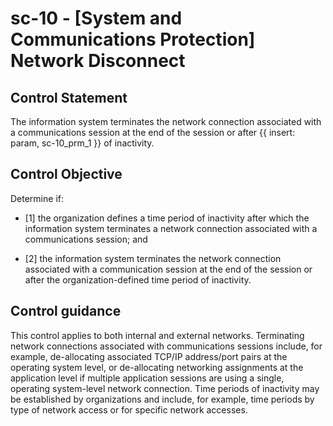 # sc-10 - \[System and Communications Protection\] Network Disconnect

## Control Statement

The information system terminates the network connection associated with a communications session at the end of the session or after {{ insert: param, sc-10_prm_1 }} of inactivity.

## Control Objective

Determine if:

- \[1\] the organization defines a time period of inactivity after which the information system terminates a network connection associated with a communications session; and

- \[2\] the information system terminates the network connection associated with a communication session at the end of the session or after the organization-defined time period of inactivity.

## Control guidance

This control applies to both internal and external networks. Terminating network connections associated with communications sessions include, for example, de-allocating associated TCP/IP address/port pairs at the operating system level, or de-allocating networking assignments at the application level if multiple application sessions are using a single, operating system-level network connection. Time periods of inactivity may be established by organizations and include, for example, time periods by type of network access or for specific network accesses.
